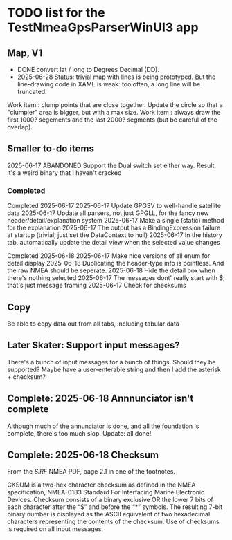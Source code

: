 ﻿
# TODO list for the TestNmeaGpsParserWinUI3 app

## Map, V1

- DONE convert lat / long to Degrees Decimal (DD). 
- 2025-06-28 Status: trivial map with lines is being prototyped. But the line-drawing code in XAML is weak: too often, a long line will be truncated. 

Work item : clump points that are close together. Update the circle so that a "clumpier" area is bigger, but with a max size.
Work item : always draw the first 1000? segements and the last 2000? segments (but be careful of the overlap). 

## Smaller to-do items

2025-06-17 ABANDONED Support the Dual switch set either way. Result: it's a weird binary that I haven't cracked 

### Completed

Completed 2025-06-17
2025-06-17 Update GPGSV to well-handle satellite data 
2025-06-17 Update all parsers, not just GPGLL, for the fancy new header/detail/explanation system
2025-06-17 Make a single (static) method for the explanation
2025-06-17 The output has a BindingExpression failure at startup (trivial; just set the DataContext to null)
2025-06-17 In the history tab, automatically update the detail view when the selected value changes

Completed 2025-06-18
2025-06-17 Make nice versions of all enum for detail display
2025-06-18 Duplicating the header-type info is pointless. And the raw NMEA should be seperate.
2025-06-18 Hide the detail box when there's nothing selected
2025-06-17 The messages dont' really start with $; that's just message framing
2025-06-17 Check for checksums     


## Copy

Be able to copy data out from all tabs, including tabular data


## Later Skater: Support input messages?

There's a bunch of input messages for a bunch of things. Should they be supported?
Maybe have a user-enterable string and then I add the asterisk + checksum?


## Complete: 2025-06-18 Annnunciator isn't complete

Although much of the annunciator is done, and all the foundation is complete, there's too much slop. Update: all done!

## Complete: 2025-06-18 Checksum

From the *SiRF* NMEA PDF, page 2.1 in one of the footnotes.

CKSUM is a two-hex character checksum as defined in the NMEA specification, NMEA-0183 Standard For Interfacing 
Marine Electronic Devices. Checksum consists of a binary exclusive OR the lower 7 bits of each character after the “$” 
and before the “*” symbols. The resulting 7-bit binary number is displayed as the ASCII equivalent of two hexadecimal 
characters representing the contents of the checksum. Use of checksums is required on all input messages.
